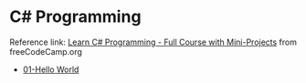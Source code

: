 # C# Programming
Reference link: [Learn C# Programming - Full Course with Mini-Projects](https://www.youtube.com/watch?v=YrtFtdTTfv0) from freeCodeCamp.org
- [01-Hello World](csharp-freecodecamp/01-Hello%20World.md) 
